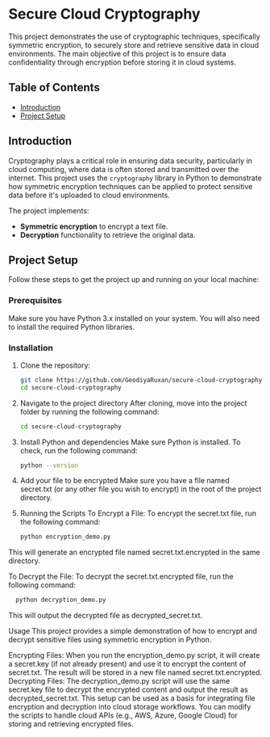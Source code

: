 # Secure Cloud Cryptography

This project demonstrates the use of cryptographic techniques, specifically symmetric encryption, to securely store and retrieve sensitive data in cloud environments. The main objective of this project is to ensure data confidentiality through encryption before storing it in cloud systems.

## Table of Contents

- [Introduction](#introduction)
- [Project Setup](#project-setup)

## Introduction

Cryptography plays a critical role in ensuring data security, particularly in cloud computing, where data is often stored and transmitted over the internet. This project uses the `cryptography` library in Python to demonstrate how symmetric encryption techniques can be applied to protect sensitive data before it's uploaded to cloud environments.

The project implements:
- **Symmetric encryption** to encrypt a text file.
- **Decryption** functionality to retrieve the original data.

## Project Setup

Follow these steps to get the project up and running on your local machine:

### Prerequisites

Make sure you have Python 3.x installed on your system. You will also need to install the required Python libraries.

### Installation

1. Clone the repository:

   ```bash
   git clone https://github.com/GeodiyaRuxan/secure-cloud-cryptography.git
   cd secure-cloud-cryptography

2. Navigate to the project directory
   After cloning, move into the project folder by running the following command:

   ```bash
   cd secure-cloud-cryptography

3. Install Python and dependencies
Make sure Python is installed. To check, run the following command:

    ```bash
    python --version

4. Add your file to be encrypted
Make sure you have a file named secret.txt (or any other file you wish to encrypt) in the root of the project directory.

5. Running the Scripts
To Encrypt a File:
To encrypt the secret.txt file, run the following command:


     ```bash
     python encryption_demo.py
    ```
This will generate an encrypted file named secret.txt.encrypted in the same directory.

To Decrypt the File:
To decrypt the secret.txt.encrypted file, run the following command:

   ```bash
     python decryption_demo.py
```
This will output the decrypted file as decrypted_secret.txt.

Usage
This project provides a simple demonstration of how to encrypt and decrypt sensitive files using symmetric encryption in Python.

Encrypting Files:
When you run the encryption_demo.py script, it will create a secret.key (if not already present) and use it to encrypt the content of secret.txt.
The result will be stored in a new file named secret.txt.encrypted.
Decrypting Files:
The decryption_demo.py script will use the same secret.key file to decrypt the encrypted content and output the result as decrypted_secret.txt.
This setup can be used as a basis for integrating file encryption and decryption into cloud storage workflows. You can modify the scripts to handle cloud APIs (e.g., AWS, Azure, Google Cloud) for storing and retrieving encrypted files.
